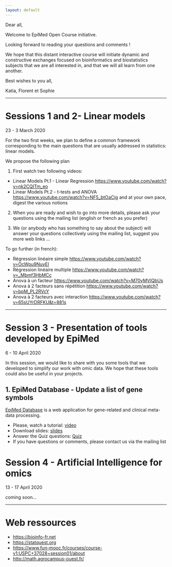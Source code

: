 ```yaml
---
layout: default
---
```


Dear all, 

Welcome to EpiMed Open Course initiative.

Looking forward to reading your questions and comments !

We hope that this distant interactive course will initiate dynamic and constructive exchanges focused on bioinformatics and biostatistics subjects that we are all interested in, and that we will all learn from one another.

Best wishes to you all,

Katia, Florent et Sophie

* * *

# Sessions 1 and 2- Linear models

23 - 3 March 2020

For the two first weeks, we plan to define a common framework corresponding to the main questions that are usually addressed in statistics: linear models.

We propose the following plan
1. First watch two following videos: 
 - Linear Models Pt.1 - Linear Regression <a href="https://www.youtube.com/watch?v=nk2CQITm_eo" target="_blank">https://www.youtube.com/watch?v=nk2CQITm_eo</a>
 - Linear Models Pt.2 - t-tests and ANOVA <a href="https://www.youtube.com/watch?v=NF5_btOaCig" target="_blank">https://www.youtube.com/watch?v=NF5_btOaCig</a> 
and at your own pace, digest the various notions
 
2. When you are ready and wish to go into more details, please ask your questions using the mailing list (english or french as you prefer)

3. We (or anybody who has something to say about the subject) will answer your questions collectively using the mailing list, suggest you more web links …

To go further (in french): 

- Régression linéaire simple https://www.youtube.com/watch?v=OcWpu9NuyEI 
- Régression linéaire multiple https://www.youtube.com/watch?v=_Mbmf3HbMCc 
- Anova à un facteur https://www.youtube.com/watch?v=M70yMVlQbUs
- Anova à 2 facteurs sans répétition https://www.youtube.com/watch?v=bpM_PL2RVcY 
- Anova à 2 facteurs avec interaction https://www.youtube.com/watch?v=65sUYrDRFKU&t=881s 


* * *

# Session 3 - Presentation of tools developed by EpiMed

6 - 10 April 2020

In this session, we would like to share with you some tools that we developed to simplify our work with omic data. We hope that these tools could also be useful in your projects.

## 1. EpiMed Database - Update a list of gene symbols

<a href="http://epimed.univ-grenoble-alpes.fr/database/" target="_blank">EpiMed Database</a> is a web application for gene-related and clinical meta-data processing.

* Please, watch a tutorial: <a href="https://youtu.be/QBXUFVdreMk" target="_blank">video</a>
* Download slides: <a href="http://epimed.univ-grenoble-alpes.fr/downloads/epimed_open_course/EpiMed_Open_Course_update_gene_symbols_with_EpiMed_database.pdf" target="_blank">slides</a>
* Answer the Quiz questions: <a href="https://docs.google.com/forms/d/e/1FAIpQLSdtkCynPExJo3oFhmtnE-9Iwgx3SBI8zCXCREWshm6saKV1tQ/viewform?vc=0&c=0&w=1" target="_blank">Quiz</a>
* If you have questions or comments, please contact us via the mailing list

# Session 4 - Artificial Intelligence for omics

13 - 17 April 2020

coming soon...

* * *


# Web ressources

- https://bioinfo-fr.net 
- https://statquest.org 
- https://www.fun-mooc.fr/courses/course-v1:USPC+37028+session01/about 
- http://math.agrocampus-ouest.fr/ 
